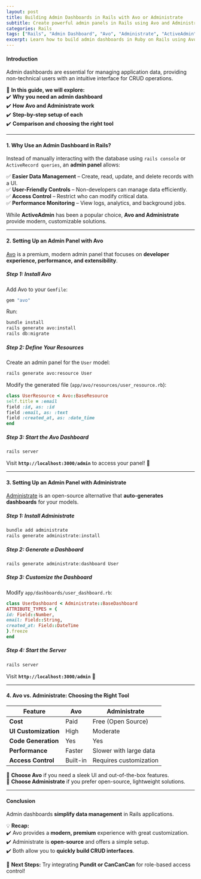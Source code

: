 ```yaml
---
layout: post  
title: Building Admin Dashboards in Rails with Avo or Administrate  
subtitle: Create powerful admin panels in Rails using Avo and Administrate  
categories: Rails  
tags: ["Rails", "Admin Dashboard", "Avo", "Administrate", "ActiveAdmin", "CRUD", "Scalability"]  
excerpt: Learn how to build admin dashboards in Ruby on Rails using Avo and Administrate, two powerful gems that simplify CRUD operations and data management.  
---
```


#### **Introduction**
Admin dashboards are essential for managing application data, providing non-technical users with an intuitive interface for CRUD operations.

🚀 **In this guide, we will explore:**  
✔️ **Why you need an admin dashboard**  
✔️ **How Avo and Administrate work**  
✔️ **Step-by-step setup of each**  
✔️ **Comparison and choosing the right tool**

---

#### **1. Why Use an Admin Dashboard in Rails?**
Instead of manually interacting with the database using `rails console` or `ActiveRecord queries`, an **admin panel** allows:

✅ **Easier Data Management** – Create, read, update, and delete records with a UI.  
✅ **User-Friendly Controls** – Non-developers can manage data efficiently.  
✅ **Access Control** – Restrict who can modify critical data.  
✅ **Performance Monitoring** – View logs, analytics, and background jobs.

While **ActiveAdmin** has been a popular choice, **Avo and Administrate** provide modern, customizable solutions.

---

#### **2. Setting Up an Admin Panel with Avo**
[Avo](https://avohq.io) is a premium, modern admin panel that focuses on **developer experience, performance, and extensibility**.

##### **Step 1: Install Avo**
Add Avo to your `Gemfile`:  
```rb  
gem "avo"  
```  
Run:  
```sh  
bundle install  
rails generate avo:install  
rails db:migrate  
```

##### **Step 2: Define Your Resources**
Create an admin panel for the `User` model:  
```sh  
rails generate avo:resource User  
```

Modify the generated file (`app/avo/resources/user_resource.rb`):  
```rb  
class UserResource < Avo::BaseResource  
self.title = :email  
field :id, as: :id  
field :email, as: :text  
field :created_at, as: :date_time  
end  
```

##### **Step 3: Start the Avo Dashboard**
```sh  
rails server  
```  
Visit **`http://localhost:3000/admin`** to access your panel! 🚀

---

#### **3. Setting Up an Admin Panel with Administrate**
[Administrate](https://github.com/thoughtbot/administrate) is an open-source alternative that **auto-generates dashboards** for your models.

##### **Step 1: Install Administrate**
```sh  
bundle add administrate  
rails generate administrate:install  
```

##### **Step 2: Generate a Dashboard**
```sh  
rails generate administrate:dashboard User  
```

##### **Step 3: Customize the Dashboard**
Modify `app/dashboards/user_dashboard.rb`:  
```rb  
class UserDashboard < Administrate::BaseDashboard  
ATTRIBUTE_TYPES = {  
id: Field::Number,  
email: Field::String,  
created_at: Field::DateTime  
}.freeze  
end  
```

##### **Step 4: Start the Server**
```sh  
rails server  
```  
Visit **`http://localhost:3000/admin`** 🎉

---

#### **4. Avo vs. Administrate: Choosing the Right Tool**
| Feature         | Avo | Administrate |  
|----------------|-----|-------------|  
| **Cost**      | Paid  | Free (Open Source) |  
| **UI Customization** | High | Moderate |  
| **Code Generation** | Yes | Yes |  
| **Performance** | Faster | Slower with large data |  
| **Access Control** | Built-in | Requires customization |  

📌 **Choose Avo** if you need a sleek UI and out-of-the-box features.  
📌 **Choose Administrate** if you prefer open-source, lightweight solutions.

---

#### **Conclusion**
Admin dashboards **simplify data management** in Rails applications.

💡 **Recap:**  
✔️ Avo provides a **modern, premium** experience with great customization.  
✔️ Administrate is **open-source** and offers a simple setup.  
✔️ Both allow you to **quickly build CRUD interfaces**.

🚀 **Next Steps:** Try integrating **Pundit or CanCanCan** for role-based access control!  
